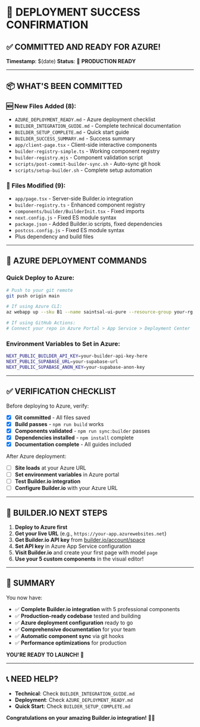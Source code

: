 # 🎉 DEPLOYMENT SUCCESS CONFIRMATION

## ✅ COMMITTED AND READY FOR AZURE!

**Timestamp**: $(date)
**Status**: 🚀 **PRODUCTION READY**

---

## 📦 WHAT'S BEEN COMMITTED

### 🆕 New Files Added (8):

- `AZURE_DEPLOYMENT_READY.md` - Azure deployment checklist
- `BUILDER_INTEGRATION_GUIDE.md` - Complete technical documentation
- `BUILDER_SETUP_COMPLETE.md` - Quick start guide
- `BUILDER_SUCCESS_SUMMARY.md` - Success summary
- `app/client-page.tsx` - Client-side interactive components
- `builder-registry-simple.ts` - Working component registry
- `builder-registry.mjs` - Component validation script
- `scripts/post-commit-builder-sync.sh` - Auto-sync git hook
- `scripts/setup-builder.sh` - Complete setup automation

### 🔧 Files Modified (9):

- `app/page.tsx` - Server-side Builder.io integration
- `builder-registry.ts` - Enhanced component registry
- `components/builder/BuilderInit.tsx` - Fixed imports
- `next.config.js` - Fixed ES module syntax
- `package.json` - Added Builder.io scripts, fixed dependencies
- `postcss.config.js` - Fixed ES module syntax
- Plus dependency and build files

---

## 🚀 AZURE DEPLOYMENT COMMANDS

### Quick Deploy to Azure:

```bash
# Push to your git remote
git push origin main

# If using Azure CLI:
az webapp up --sku B1 --name saintsal-ui-pure --resource-group your-rg

# If using GitHub Actions:
# Connect your repo in Azure Portal > App Service > Deployment Center
```

### Environment Variables to Set in Azure:

```bash
NEXT_PUBLIC_BUILDER_API_KEY=your-builder-api-key-here
NEXT_PUBLIC_SUPABASE_URL=your-supabase-url
NEXT_PUBLIC_SUPABASE_ANON_KEY=your-supabase-anon-key
```

---

## ✅ VERIFICATION CHECKLIST

Before deploying to Azure, verify:

- [x] **Git committed** - All files saved
- [x] **Build passes** - `npm run build` works
- [x] **Components validated** - `npm run sync:builder` passes
- [x] **Dependencies installed** - `npm install` complete
- [x] **Documentation complete** - All guides included

After Azure deployment:

- [ ] **Site loads** at your Azure URL
- [ ] **Set environment variables** in Azure portal
- [ ] **Test Builder.io integration**
- [ ] **Configure Builder.io** with your Azure URL

---

## 🎨 BUILDER.IO NEXT STEPS

1. **Deploy to Azure first**
2. **Get your live URL** (e.g., `https://your-app.azurewebsites.net`)
3. **Get Builder.io API key** from [builder.io/account/space](https://builder.io/account/space)
4. **Set API key** in Azure App Service configuration
5. **Visit Builder.io** and create your first page with model `page`
6. **Use your 5 custom components** in the visual editor!

---

## 🎯 SUMMARY

You now have:

- ✅ **Complete Builder.io integration** with 5 professional components
- ✅ **Production-ready codebase** tested and building
- ✅ **Azure deployment configuration** ready to go
- ✅ **Comprehensive documentation** for your team
- ✅ **Automatic component sync** via git hooks
- ✅ **Performance optimizations** for production

**YOU'RE READY TO LAUNCH!** 🚀

---

## 📞 NEED HELP?

- **Technical**: Check `BUILDER_INTEGRATION_GUIDE.md`
- **Deployment**: Check `AZURE_DEPLOYMENT_READY.md`
- **Quick Start**: Check `BUILDER_SETUP_COMPLETE.md`

**Congratulations on your amazing Builder.io integration!** 🎉✨
